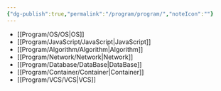 ```yaml
---
{"dg-publish":true,"permalink":"/program/program/","noteIcon":""}
---
```


-  [[Program/OS/OS\|OS]]
- [[Program/JavaScript/JavaScript\|JavaScript]]
- [[Program/Algorithm/Algorithm\|Algorithm]]
-  [[Program/Network/Network\|Network]]
- [[Program/Database/DataBase\|DataBase]]
- [[Program/Container/Container\|Container]]
-  [[Program/VCS/VCS\|VCS]]